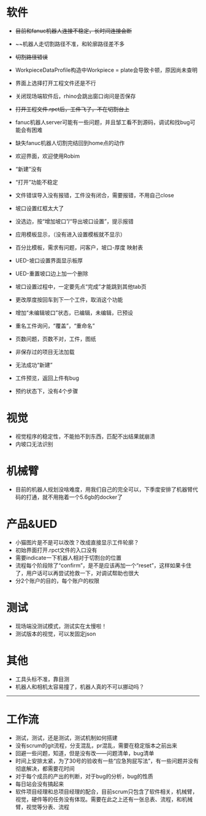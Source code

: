 # 软件
* ~~目前和fanuc机器人连接不稳定，长时间连接会断~~
* ~~机器人走切割路径不准，和轮廓路径差不多
* ~~切割路径错误~~
* WorkpieceDataProfile构造中Workpiece = plate会导致卡顿，原因尚未查明
* 界面上选择打开工程文件还是不行
* 关闭现场端软件后，rhino会跳出窗口询问是否保存
* ~~打开工程文件.rpct后，工件飞了，不在切割台上~~
* fanuc机器人server可能有一些问题，并且邹工看不到源码，调试和找bug可能会有困难
* 缺失fanuc机器人切割完结回到home点的动作

* 欢迎界面，欢迎使用Robim
* “新建”没有
* “打开”功能不稳定
* 文件错误导入没有报错，工件没有闭合，需要报错，不用自己close
* 坡口设置红框太大了
* 没选边，按“增加坡口”/“导出坡口设置”，提示报错
* 应用模板显示，（没有进入设置模板就不显示）
* 百分比模板，需求有问题，问客户，坡口-厚度 映射表
* UED-坡口设置界面显示板厚
* UED-重置坡口边上加一个删除
* 坡口设置过程中，一定要先点“完成”才能跳到其他tab页
* 更改厚度按回车到下一个工件，取消这个功能
* 增加“未编辑坡口”状态，已编辑，未编辑，已预设
* 重名工件询问，“覆盖”，“重命名”
* 页数问题，页数不对，工件，图纸

* 非保存过的项目无法加载
* 无法成功“新建”
* 工件预览，返回上件有bug
* 预约状态下，没有4个步骤

# 视觉
* 视觉程序的稳定性，不能拍不到东西，匹配不出结果就崩溃
* 内坡口无法识别

# 机械臂
* 目前的机器人规划没啥难度，用我们自己的完全可以，下季度安排了机器臂代码的打通，就不用拖着一个5.6gb的docker了

# 产品&UED
* 小猫图片是不是可以改改？改成直接显示工件轮廓？
* 初始界面打开.rpct文件的入口没有
* 需要indicate一下机器人相对于切割台的位置
* 流程每个阶段除了“confirm”，是不是应该再加一个“reset”，这样如果卡住了，用户话可以再尝试抢救一下，对调试帮助也很大
* 分2个账户的目的，每个账户的权限

# 测试
* 现场端没测试模式，测试实在太慢啦！
* 测试版本的视觉，可以发固定json

# 其他
* 工具头标不准，靠目测
* 机器人和相机太容易撞了，机器人真的不可以挪动吗？

---
# 工作流
* 测试，测试，还是测试，测试机制如何搭建
* 没有scrum的git流程，分支混乱，pr混乱，需要在稳定版本之前出来
* 回避一些问题，知道，但是没有改——问题清单，bug清单
* 时间上安排太紧，为了30号的验收有一些“应急狗屁写法”，有一些问题并没有彻底解决，都需要花时间
* 对于每个成员的产出的判断，对于bug的分析，bug的性质
* 每日站会没有搞起来
* 软件项目经理和总项目经理的配合，目前scrum只包含了软件相关，机械臂，视觉，硬件等的任务没有体现。需要在此之上还有一张总表、流程，和机械臂，视觉等分表、流程


